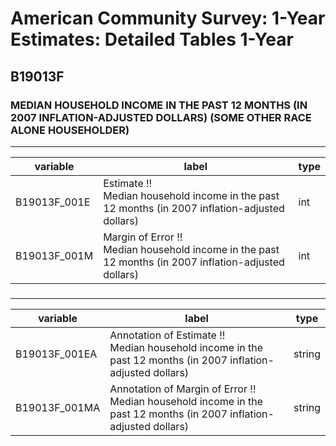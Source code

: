 # American Community Survey: 1-Year Estimates: Detailed Tables 1-Year

## B19013F

### MEDIAN HOUSEHOLD INCOME IN THE PAST 12 MONTHS (IN 2007 INFLATION-ADJUSTED DOLLARS) (SOME OTHER RACE ALONE HOUSEHOLDER)

___

| variable | label | type |
| ----- | ----- | ----- |
| B19013F_001E | Estimate !!<br>Median household income in the past 12 months (in 2007 inflation-adjusted dollars) | int |
| B19013F_001M | Margin of Error !!<br>Median household income in the past 12 months (in 2007 inflation-adjusted dollars) | int |
### 

___

| variable | label | type |
| ----- | ----- | ----- |
| B19013F_001EA | Annotation of Estimate !!<br>Median household income in the past 12 months (in 2007 inflation-adjusted dollars) | string |
| B19013F_001MA | Annotation of Margin of Error !!<br>Median household income in the past 12 months (in 2007 inflation-adjusted dollars) | string |

